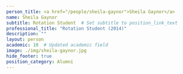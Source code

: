 ```yaml
---
person_title: <a href="/people/sheila-gaynor">Sheila Gaynor</a>
name: Sheila Gaynor
subtitle: Rotation Student  # Set subtitle to position_link_text
professional_title: "Rotation Student (2014)"
description: ""
layout: person
academic: 10  # Updated academic field
image: ./img/sheila-gaynor.jpg
hide_footer: true
position_category: Alumni
---
```

